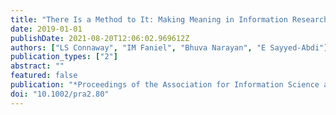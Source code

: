```yaml
---
title: "There Is a Method to It: Making Meaning in Information Research through a Mix of Paradigms and Methods"
date: 2019-01-01
publishDate: 2021-08-20T12:06:02.969612Z
authors: ["LS Connaway", "IM Faniel", "Bhuva Narayan", "E Sayyed-Abdi"]
publication_types: ["2"]
abstract: ""
featured: false
publication: "*Proceedings of the Association for Information Science and Technology 56 (1 łdots*"
doi: "10.1002/pra2.80"
---
```



